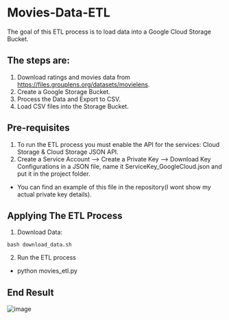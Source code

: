 # Movies-Data-ETL

The goal of this ETL process is to load data into a Google Cloud Storage Bucket. 

## The steps are:
1. Download ratings and movies data from https://files.grouplens.org/datasets/movielens.
2. Create a Google Storage Bucket.
3. Process the Data and Export to CSV.
4. Load CSV files into the Storage Bucket.

## Pre-requisites
1. To run the ETL process you must enable the API for the services: Cloud Storage & Cloud Storage JSON API.
2. Create a Service Account --> Create a Private Key --> Download Key Configurations in a JSON file, name it ServiceKey_GoogleCloud.json and put it in the project folder.
  - You can find an example of this file in the repository(I wont show my actual private key details).

## Applying The ETL Process
1. Download Data:
  ```
  bash download_data.sh
  ```
2. Run the ETL process
  - python movies_etl.py

## End Result

![image](https://user-images.githubusercontent.com/65648983/192589738-4296b410-48b6-44f9-93f0-64b26e459fd8.png)

